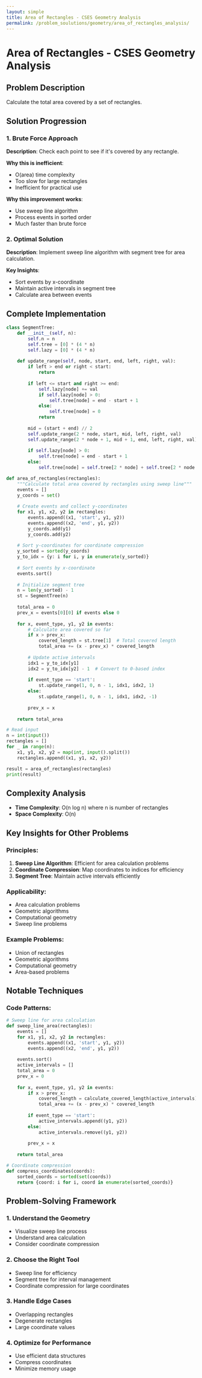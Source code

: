 ```yaml
---
layout: simple
title: Area of Rectangles - CSES Geometry Analysis
permalink: /problem_soulutions/geometry/area_of_rectangles_analysis/
---
```


# Area of Rectangles - CSES Geometry Analysis

## Problem Description
Calculate the total area covered by a set of rectangles.

## Solution Progression

### 1. **Brute Force Approach**
**Description**: Check each point to see if it's covered by any rectangle.

**Why this is inefficient**: 
- O(area) time complexity
- Too slow for large rectangles
- Inefficient for practical use

**Why this improvement works**:
- Use sweep line algorithm
- Process events in sorted order
- Much faster than brute force

### 2. **Optimal Solution**
**Description**: Implement sweep line algorithm with segment tree for area calculation.

**Key Insights**:
- Sort events by x-coordinate
- Maintain active intervals in segment tree
- Calculate area between events

## Complete Implementation

```python
class SegmentTree:
    def __init__(self, n):
        self.n = n
        self.tree = [0] * (4 * n)
        self.lazy = [0] * (4 * n)
    
    def update_range(self, node, start, end, left, right, val):
        if left > end or right < start:
            return
        
        if left <= start and right >= end:
            self.lazy[node] += val
            if self.lazy[node] > 0:
                self.tree[node] = end - start + 1
            else:
                self.tree[node] = 0
            return
        
        mid = (start + end) // 2
        self.update_range(2 * node, start, mid, left, right, val)
        self.update_range(2 * node + 1, mid + 1, end, left, right, val)
        
        if self.lazy[node] > 0:
            self.tree[node] = end - start + 1
        else:
            self.tree[node] = self.tree[2 * node] + self.tree[2 * node + 1]

def area_of_rectangles(rectangles):
    """Calculate total area covered by rectangles using sweep line"""
    events = []
    y_coords = set()
    
    # Create events and collect y-coordinates
    for x1, y1, x2, y2 in rectangles:
        events.append((x1, 'start', y1, y2))
        events.append((x2, 'end', y1, y2))
        y_coords.add(y1)
        y_coords.add(y2)
    
    # Sort y-coordinates for coordinate compression
    y_sorted = sorted(y_coords)
    y_to_idx = {y: i for i, y in enumerate(y_sorted)}
    
    # Sort events by x-coordinate
    events.sort()
    
    # Initialize segment tree
    n = len(y_sorted) - 1
    st = SegmentTree(n)
    
    total_area = 0
    prev_x = events[0][0] if events else 0
    
    for x, event_type, y1, y2 in events:
        # Calculate area covered so far
        if x > prev_x:
            covered_length = st.tree[1]  # Total covered length
            total_area += (x - prev_x) * covered_length
        
        # Update active intervals
        idx1 = y_to_idx[y1]
        idx2 = y_to_idx[y2] - 1  # Convert to 0-based index
        
        if event_type == 'start':
            st.update_range(1, 0, n - 1, idx1, idx2, 1)
        else:
            st.update_range(1, 0, n - 1, idx1, idx2, -1)
        
        prev_x = x
    
    return total_area

# Read input
n = int(input())
rectangles = []
for _ in range(n):
    x1, y1, x2, y2 = map(int, input().split())
    rectangles.append((x1, y1, x2, y2))

result = area_of_rectangles(rectangles)
print(result)
```

## Complexity Analysis
- **Time Complexity**: O(n log n) where n is number of rectangles
- **Space Complexity**: O(n)

## Key Insights for Other Problems

### **Principles**:
1. **Sweep Line Algorithm**: Efficient for area calculation problems
2. **Coordinate Compression**: Map coordinates to indices for efficiency
3. **Segment Tree**: Maintain active intervals efficiently

### **Applicability**:
- Area calculation problems
- Geometric algorithms
- Computational geometry
- Sweep line problems

### **Example Problems**:
- Union of rectangles
- Geometric algorithms
- Computational geometry
- Area-based problems

## Notable Techniques

### **Code Patterns**:
```python
# Sweep line for area calculation
def sweep_line_area(rectangles):
    events = []
    for x1, y1, x2, y2 in rectangles:
        events.append((x1, 'start', y1, y2))
        events.append((x2, 'end', y1, y2))
    
    events.sort()
    active_intervals = []
    total_area = 0
    prev_x = 0
    
    for x, event_type, y1, y2 in events:
        if x > prev_x:
            covered_length = calculate_covered_length(active_intervals)
            total_area += (x - prev_x) * covered_length
        
        if event_type == 'start':
            active_intervals.append((y1, y2))
        else:
            active_intervals.remove((y1, y2))
        
        prev_x = x
    
    return total_area

# Coordinate compression
def compress_coordinates(coords):
    sorted_coords = sorted(set(coords))
    return {coord: i for i, coord in enumerate(sorted_coords)}
```

## Problem-Solving Framework

### **1. Understand the Geometry**
- Visualize sweep line process
- Understand area calculation
- Consider coordinate compression

### **2. Choose the Right Tool**
- Sweep line for efficiency
- Segment tree for interval management
- Coordinate compression for large coordinates

### **3. Handle Edge Cases**
- Overlapping rectangles
- Degenerate rectangles
- Large coordinate values

### **4. Optimize for Performance**
- Use efficient data structures
- Compress coordinates
- Minimize memory usage 